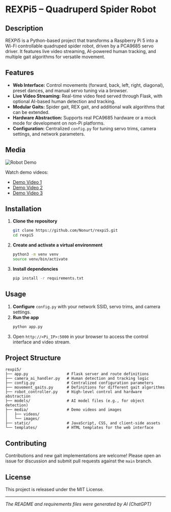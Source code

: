 # REXPi5 – Quadruperd Spider Robot

## Description

REXPi5 is a Python-based project that transforms a Raspberry Pi 5 into a Wi-Fi controllable quadruped spider robot, driven by a PCA9685 servo driver. It features live video streaming, AI-powered human tracking, and multiple gait algorithms for versatile movement.

## Features

- **Web Interface:** Control movements (forward, back, left, right, diagonal), preset dances, and manual servo tuning via a browser.
- **Live Video Streaming:** Real-time video feed served through Flask, with optional AI-based human detection and tracking.
- **Modular Gaits:** Spider gait, REX gait, and additional walk algorithms that can be extended.
- **Hardware Abstraction:** Supports real PCA9685 hardware or a mock mode for development on non-Pi platforms.
- **Configuration:** Centralized `config.py` for tuning servo trims, camera settings, and network parameters.

## Media

![Robot Demo]([[media/images/1.jpg](https://github.com/Nonurt/rexpi5/blob/main/media/images/1.jpeg)](https://github.com/Nonurt/rexpi5/blob/main/media/images/1.jpeg))

Watch demo videos:

- [Demo Video 1](media/videos/1.mp4)
- [Demo Video 2](media/videos/2.mp4)
- [Demo Video 3](media/videos/3.mp4)

## Installation

1. **Clone the repository**
   ```bash
   git clone https://github.com/Nonurt/rexpi5.git
   cd rexpi5
   ```
2. **Create and activate a virtual environment**
   ```bash
   python3 -m venv venv
   source venv/bin/activate
   ```
3. **Install dependencies**
   ```bash
   pip install -r requirements.txt
   ```

## Usage

1. **Configure** `config.py` with your network SSID, servo trims, and camera settings.
2. **Run the app**
   ```bash
   python app.py
   ```
3. Open `http://<Pi_IP>:5000` in your browser to access the control interface and video stream.

## Project Structure

```
rexpi5/
├── app.py                 # Flask server and route definitions
├── camera_ai_handler.py   # Human detection and tracking logic
├── config.py              # Centralized configuration parameters
├── movement_gaits.py      # Definitions for different gait algorithms
├── robot_controller.py    # High-level control and hardware abstraction
├── models/                # AI model files (e.g., for object detection)
├── media/                 # Demo videos and images
│   ├── videos/
│   └── images/
├── static/                # JavaScript, CSS, and client-side assets
└── templates/             # HTML templates for the web interface
```

## Contributing

Contributions and new gait implementations are welcome! Please open an issue for discussion and submit pull requests against the `main` branch.

## License

This project is released under the MIT License.

---

*The README and requirements files were generated by AI (ChatGPT)*
